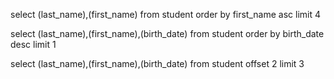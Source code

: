 select (last_name),(first_name) from student order by first_name asc limit 4

select (last_name),(first_name),(birth_date) from student order by birth_date desc limit 1

select (last_name),(first_name),(birth_date) from student offset 2 limit 3